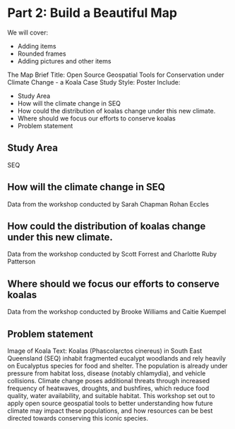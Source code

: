 # Part 2: Build a Beautiful Map

We will cover:
- Adding items
- Rounded frames
- Adding pictures and other items

The Map Brief
Title: Open Source Geospatial Tools for Conservation under Climate Change - a Koala Case Study
Style: Poster
Include: 
- Study Area
- How will the climate change in SEQ
- How could the distribution of koalas change under this new climate. 
- Where should we focus our efforts to conserve koalas
- Problem statement

## Study Area
SEQ 

## How will the climate change in SEQ
Data from the workshop conducted by Sarah Chapman Rohan Eccles

## How could the distribution of koalas change under this new climate. 
Data from the workshop conducted by Scott Forrest and Charlotte Ruby Patterson

## Where should we focus our efforts to conserve koalas
Data from the workshop conducted by Brooke Williams and Caitie Kuempel 

## Problem statement
Image of Koala
Text:
Koalas (Phascolarctos cinereus) in South East Queensland (SEQ) inhabit fragmented eucalypt woodlands and rely heavily on Eucalyptus species for food and shelter. The population is already under pressure from habitat loss, disease (notably chlamydia), and vehicle collisions. Climate change poses additional threats through increased frequency of heatwaves, droughts, and bushfires, which reduce food quality, water availability, and suitable habitat. This workshop set out to apply open source geospatial tools to better understanding how future climate may impact these populations, and how resources can be best directed towards conserving this iconic species. 